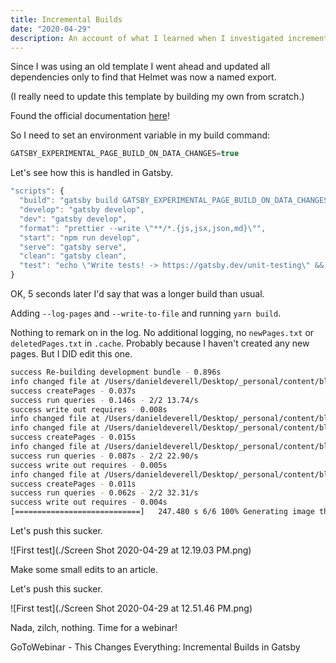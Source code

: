 ```yaml
---
title: Incremental Builds
date: "2020-04-29"
description: An account of what I learned when I investigated incremental builds.
---
```


Since I was using an old template I went ahead and updated all dependencies only to find that Helmet was now a named export.

(I really need to update this template by building my own from scratch.)

Found the official documentation [here](https://www.gatsbyjs.org/docs/page-build-optimizations-for-incremental-data-changes/)! 

So I need to set an environment variable in my build command:
```js
GATSBY_EXPERIMENTAL_PAGE_BUILD_ON_DATA_CHANGES=true
``` 

Let's see how this is handled in Gatsby.

```js
"scripts": {
  "build": "gatsby build GATSBY_EXPERIMENTAL_PAGE_BUILD_ON_DATA_CHANGES=true",
  "develop": "gatsby develop",
  "dev": "gatsby develop",
  "format": "prettier --write \"**/*.{js,jsx,json,md}\"",
  "start": "npm run develop",
  "serve": "gatsby serve",
  "clean": "gatsby clean",
  "test": "echo \"Write tests! -> https://gatsby.dev/unit-testing\" && exit 1"
}
```

OK, 5 seconds later I'd say that was a longer build than usual.

Adding `--log-pages` and `--write-to-file` and running `yarn build`.

Nothing to remark on in the log. No additional logging, no `newPages.txt` or `deletedPages.txt` in `.cache`. Probably because I haven't created any new pages. But I DID edit this one. 

```sh
success Re-building development bundle - 0.896s
info changed file at /Users/danieldeverell/Desktop/_personal/content/blog/incremental-builds/index.md
success createPages - 0.037s
success run queries - 0.146s - 2/2 13.74/s
success write out requires - 0.008s
info changed file at /Users/danieldeverell/Desktop/_personal/content/blog/incremental-builds/index.md
info changed file at /Users/danieldeverell/Desktop/_personal/content/blog/incremental-builds/index.md
success createPages - 0.015s
info changed file at /Users/danieldeverell/Desktop/_personal/content/blog/incremental-builds/index.md
success run queries - 0.087s - 2/2 22.90/s
success write out requires - 0.005s
info changed file at /Users/danieldeverell/Desktop/_personal/content/blog/incremental-builds/index.md
success createPages - 0.011s
success run queries - 0.062s - 2/2 32.31/s
success write out requires - 0.004s
[============================]   247.480 s 6/6 100% Generating image thumbnails
```

Let's push this sucker.

![First test](./Screen Shot 2020-04-29 at 12.19.03 PM.png)

Make some small edits to an article.

Let's push this sucker.

![First test](./Screen Shot 2020-04-29 at 12.51.46 PM.png)

Nada, zilch, nothing. Time for a webinar! 

GoToWebinar - This Changes Everything: Incremental Builds in Gatsby